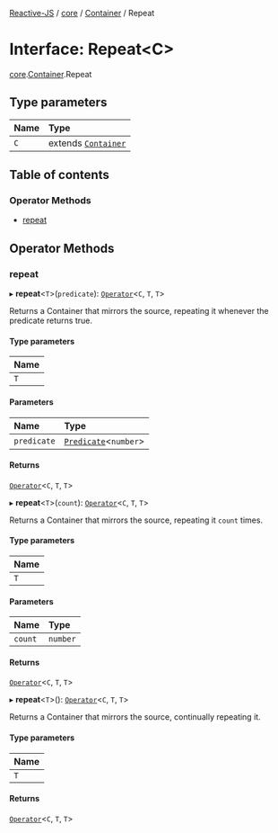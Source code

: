 [Reactive-JS](../README.md) / [core](../modules/core.md) / [Container](../modules/core.Container.md) / Repeat

# Interface: Repeat<C\>

[core](../modules/core.md).[Container](../modules/core.Container.md).Repeat

## Type parameters

| Name | Type |
| :------ | :------ |
| `C` | extends [`Container`](core.Container-1.md) |

## Table of contents

### Operator Methods

- [repeat](core.Container.Repeat.md#repeat)

## Operator Methods

### repeat

▸ **repeat**<`T`\>(`predicate`): [`Operator`](../modules/core.Container.md#operator)<`C`, `T`, `T`\>

Returns a Container that mirrors the source, repeating it whenever the predicate returns true.

#### Type parameters

| Name |
| :------ |
| `T` |

#### Parameters

| Name | Type |
| :------ | :------ |
| `predicate` | [`Predicate`](../modules/functions.md#predicate)<`number`\> |

#### Returns

[`Operator`](../modules/core.Container.md#operator)<`C`, `T`, `T`\>

▸ **repeat**<`T`\>(`count`): [`Operator`](../modules/core.Container.md#operator)<`C`, `T`, `T`\>

Returns a Container that mirrors the source, repeating it `count` times.

#### Type parameters

| Name |
| :------ |
| `T` |

#### Parameters

| Name | Type |
| :------ | :------ |
| `count` | `number` |

#### Returns

[`Operator`](../modules/core.Container.md#operator)<`C`, `T`, `T`\>

▸ **repeat**<`T`\>(): [`Operator`](../modules/core.Container.md#operator)<`C`, `T`, `T`\>

Returns a Container that mirrors the source, continually repeating it.

#### Type parameters

| Name |
| :------ |
| `T` |

#### Returns

[`Operator`](../modules/core.Container.md#operator)<`C`, `T`, `T`\>
